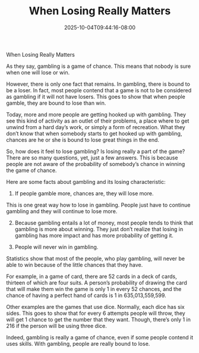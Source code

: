 ﻿---
title: "When Losing Really Matters"
date: 2025-10-04T09:44:16-08:00
description: "Gambling Tips for Web Success"
featured_image: "/images/Gambling.jpg"
tags: ["Gambling"]
---

When Losing Really Matters

As they say, gambling is a game of chance. This means that nobody is sure when one will lose or win. 

However, there is only one fact that remains. In gambling, there is bound to be a loser. In fact, most people contend that a game is not to be considered as gambling if it will not have losers. This goes to show that when people gamble, they are bound to lose than win.

Today, more and more people are getting hooked up with gambling. They see this kind of activity as an outlet of their problems, a place where to get unwind from a hard day’s work, or simply a form of recreation. What they don’t know that when somebody starts to get hooked up with gambling, chances are he or she is bound to lose great things in the end.

So, how does it feel to lose gambling? Is losing really a part of the game? There are so many questions, yet, just a few answers. This is because people are not aware of the probability of somebody’s chance in winning the game of chance.

Here are some facts about gambling and its losing characteristic:

1. If people gamble more, chances are, they will lose more.

This is one great way how to lose in gambling. People just have to continue gambling and they will continue to lose more.

2. Because gambling entails a lot of money, most people tends to think that gambling is more about winning. They just don’t realize that losing in gambling has more impact and has more probability of getting it.

3. People will never win in gambling.

Statistics show that most of the people, who play gambling, will never be able to win because of the little chances that they have.

For example, in a game of card, there are 52 cards in a deck of cards, thirteen of which are four suits. A person’s probability of drawing the card that will make them win the game is only 1 in every 52 chances, and the chance of having a perfect hand of cards is 1 in 635,013,559,599.

Other examples are the games that use dice. Normally, each dice has six sides. This goes to show that for every 6 attempts people will throw, they will get 1 chance to get the number that they want. Though, there’s only 1 in 216 if the person will be using three dice.

Indeed, gambling is really a game of chance, even if some people contend it uses skills. With gambling, people are really bound to lose.

